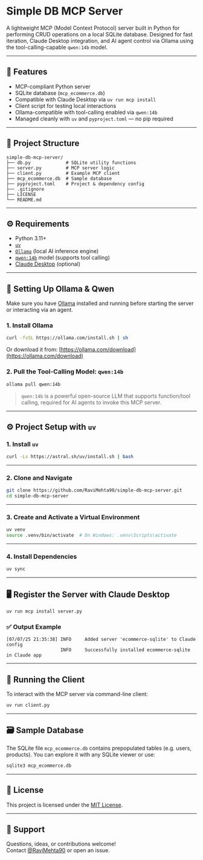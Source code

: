 # Simple DB MCP Server

A lightweight MCP (Model Context Protocol) server built in Python for performing CRUD operations on a local SQLite database. Designed for fast iteration, Claude Desktop integration, and AI agent control via Ollama using the tool-calling-capable `qwen:14b` model.

---

## 🚀 Features

- MCP-compliant Python server
- SQLite database (`mcp_ecommerce.db`)
- Compatible with Claude Desktop via `uv run mcp install`
- Client script for testing local interactions
- Ollama-compatible with tool-calling enabled via `qwen:14b`
- Managed cleanly with `uv` and `pyproject.toml` — no pip required

---

## 📁 Project Structure

```plaintext
simple-db-mcp-server/
├── db.py             # SQLite utility functions
├── server.py         # MCP server logic
├── client.py         # Example MCP client
├── mcp_ecommerce.db  # Sample database
├── pyproject.toml    # Project & dependency config
├── .gitignore
├── LICENSE
└── README.md
```

---

## ⚙️ Requirements

- Python 3.11+
- [`uv`](https://github.com/astral-sh/uv)
- [`Ollama`](https://ollama.com/) (local AI inference engine)
- [`qwen:14b`](https://ollama.com/library/qwen) model (supports tool calling)
- [Claude Desktop](https://claude.ai/) (optional)

---

## 🧠 Setting Up Ollama & Qwen

Make sure you have [Ollama](https://ollama.com/) installed and running before starting the server or interacting via an agent.

### 1. Install Ollama

```bash
curl -fsSL https://ollama.com/install.sh | sh
```

Or download it from: [https://ollama.com/download](https://ollama.com/download)

### 2. Pull the Tool-Calling Model: `qwen:14b`

```bash
ollama pull qwen:14b
```

> `qwen:14b` is a powerful open-source LLM that supports function/tool calling, required for AI agents to invoke this MCP server.

---

## ⚙️ Project Setup with `uv`

### 1. Install `uv`

```bash
curl -Ls https://astral.sh/uv/install.sh | bash
```

---

### 2. Clone and Navigate

```bash
git clone https://github.com/RaviMehta90/simple-db-mcp-server.git
cd simple-db-mcp-server
```

---

### 3. Create and Activate a Virtual Environment

```bash
uv venv
source .venv/bin/activate  # On Windows: .venv\Scripts\activate
```

---

### 4. Install Dependencies

```bash
uv sync
```

---

## 🖥️ Register the Server with Claude Desktop

```bash
uv run mcp install server.py
```

### ✅ Output Example

```
[07/07/25 21:35:38] INFO     Added server 'ecommerce-sqlite' to Claude config
                    INFO     Successfully installed ecommerce-sqlite in Claude app
```

---

## 🧪 Running the Client

To interact with the MCP server via command-line client:

```bash
uv run client.py
```

---

## 🗃️ Sample Database

The SQLite file `mcp_ecommerce.db` contains prepopulated tables (e.g. users, products). You can explore it with any SQLite viewer or use:

```bash
sqlite3 mcp_ecommerce.db
```

---

## 📜 License

This project is licensed under the [MIT License](LICENSE).

---

## 🙋 Support

Questions, ideas, or contributions welcome!  
Contact [@RaviMehta90](https://github.com/RaviMehta90) or open an issue.
